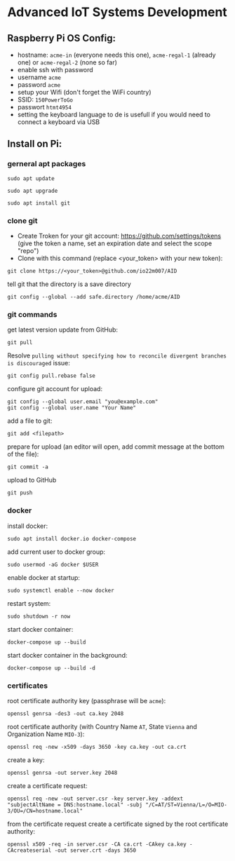 # Advanced IoT Systems Development
## Raspberry Pi OS Config:
- hostname: `acme-in` (everyone needs this one), `acme-regal-1` (already one) or `acme-regal-2` (none so far)
- enable ssh with password
- username `acme`
- password `acme`
- setup your Wifi (don't forget the WiFi country)
- SSID: `150PowerToGo`
- passwort `htmt4954`
- setting the keyboard language to de is usefull if you would need to connect a keyboard via USB

## Install on Pi:
### gerneral apt packages
```
sudo apt update
```
```
sudo apt upgrade
```
```
sudo apt install git
```
### clone git
- Create Troken for your git account: https://github.com/settings/tokens (give the token a name, set an expiration date and select the scope "repo")
- Clone with this command (replace <your_token> with your new token):
```
git clone https://<your_token>@github.com/io22m007/AID
```
tell git that the directory is a save directory
```
git config --global --add safe.directory /home/acme/AID
```
### git commands
get latest version update from GitHub:
```
git pull
```
Resolve `pulling without specifying how to reconcile divergent branches is discouraged` issue:
```
git config pull.rebase false
```
configure git account for upload:
```
git config --global user.email "you@example.com"
git config --global user.name "Your Name"
```
add a file to git:
```
git add <filepath>
```
prepare for upload (an editor will open, add commit message at the bottom of the file):
```
git commit -a
```
upload to GitHub
```
git push
```
### docker
install docker:
```
sudo apt install docker.io docker-compose
```
add current user to docker group:
```
sudo usermod -aG docker $USER
```
enable docker at startup:
```
sudo systemctl enable --now docker
```
restart system:
```
sudo shutdown -r now
```
start docker container:
```
docker-compose up --build
```
start docker container in the background:
```
docker-compose up --build -d
```
### certificates
root certificate authority key (passphrase will be `acme`):
```
openssl genrsa -des3 -out ca.key 2048
```
root certificate authority (with Country Name `AT`, State `Vienna` and Organization Name `MIO-3`):
```
openssl req -new -x509 -days 3650 -key ca.key -out ca.crt
```
create a key:
```
openssl genrsa -out server.key 2048
```
create a certificate request:
```
openssl req -new -out server.csr -key server.key -addext "subjectAltName = DNS:hostname.local" -subj "/C=AT/ST=Vienna/L=/O=MIO-3/OU=/CN=hostname.local"
```
from the certificate request create a certificate signed by the root certificate authority:
```
openssl x509 -req -in server.csr -CA ca.crt -CAkey ca.key -CAcreateserial -out server.crt -days 3650
```
